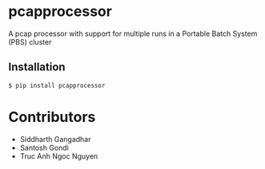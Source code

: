 # pcapprocessor
A pcap processor with support for multiple runs in a Portable Batch System (PBS) cluster

## Installation

```console
$ pip install pcapprocessor
```

# Contributors
- Siddharth Gangadhar
- Santosh Gondi
- Truc Anh Ngoc Nguyen
